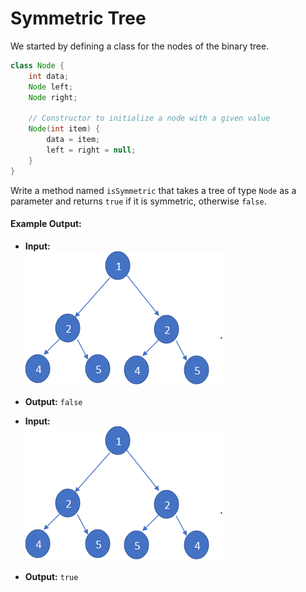 # Symmetric Tree

We started by defining a class for the nodes of the binary tree.
```java
class Node {
    int data;
    Node left;
    Node right;

    // Constructor to initialize a node with a given value
    Node(int item) {
        data = item;
        left = right = null;
    }
}
```
Write a method named `isSymmetric` that takes a tree of type `Node` as a parameter and returns `true` if it is symmetric, otherwise `false`.

#### Example Output:

- **Input:**  
![Input 1](./Input1.png)
- **Output:** `false`

- **Input:**  
![Input 2](./Input2.png)
- **Output:** `true`
